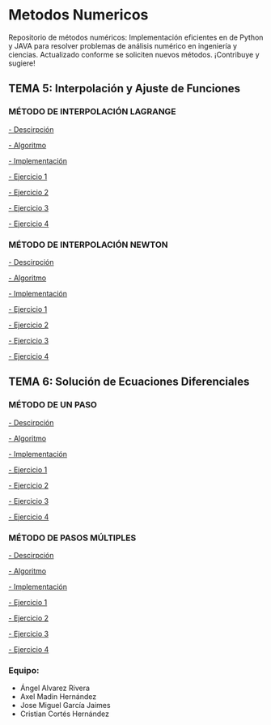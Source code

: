 # Metodos Numericos
 Repositorio de métodos numéricos: Implementación eficientes en de Python y JAVA para resolver problemas de análisis numérico en ingeniería y ciencias. Actualizado conforme se soliciten nuevos métodos. ¡Contribuye y sugiere!



## TEMA 5: Interpolación y Ajuste de Funciones

### MÉTODO DE INTERPOLACIÓN LAGRANGE

[- Descirpción](TEMA_5/Interpolación%20Lagrange/Descripción.md)

[- Algoritmo](TEMA_5/Interpolación%20Lagrange/Algoritmo.md)

[- Implementación](TEMA_5/Interpolación%20Lagrange/Implementación.md)

[- Ejercicio 1](TEMA_5/Interpolación%20Lagrange/Ejercicio%201.md)

[- Ejercicio 2](TEMA_5/Interpolación%20Lagrange/Ejercicio%202.md)

[- Ejercicio 3](TEMA_5/Interpolación%20Lagrange/Ejercicio%203.md)

[- Ejercicio 4](TEMA_5/Interpolación%20Lagrange/Ejercicio%204.md)


### MÉTODO DE INTERPOLACIÓN NEWTON

[- Descirpción](TEMA_5/Interpolación%20Newton/Descripción.md)

[- Algoritmo](TEMA_5/Interpolación%20Newton/Algoritmo.md)

[- Implementación](TEMA_5/Interpolación%20Newton/Implementación.md)

[- Ejercicio 1](TEMA_5/Interpolación%20Newton/Ejercicio%201.md)

[- Ejercicio 2](TEMA_5/Interpolación%20Newton/Ejercicio%202.md)

[- Ejercicio 3](TEMA_5/Interpolación%20Newton/Ejercicio%203.md)

[- Ejercicio 4](TEMA_5/Interpolación%20Newton/Ejercicio%204.md)



## TEMA 6: Solución de Ecuaciones Diferenciales

### MÉTODO DE UN PASO

[- Descirpción](TEMA_6/Método%20de%20un%20paso/Descripción.md)

[- Algoritmo](TEMA_6/Método%20de%20un%20paso/Algoritmo.md)

[- Implementación](TEMA_6/Método%20de%20un%20paso/Implementación.md)

[- Ejercicio 1](TEMA_6/Método%20de%20un%20paso/Ejercicio%201.md)

[- Ejercicio 2](TEMA_6/Método%20de%20un%20paso/Ejercicio%202.md)

[- Ejercicio 3](TEMA_6/Método%20de%20un%20paso/Ejercicio%203.md)

[- Ejercicio 4](TEMA_6/Método%20de%20un%20paso/Ejercicio%204.md)


### MÉTODO DE PASOS MÚLTIPLES

[- Descirpción](TEMA_6/Métodos%20de%20pasos%20múltiples/Descripción.md)

[- Algoritmo](TEMA_6/Métodos%20de%20pasos%20múltiples/Algoritmo.md)

[- Implementación](TEMA_6/Métodos%20de%20pasos%20múltiples/Implementación.md)

[- Ejercicio 1](TEMA_6/Métodos%20de%20pasos%20múltiples/Ejercicio%201.md)

[- Ejercicio 2](TEMA_6/Métodos%20de%20pasos%20múltiples/Ejercicio%202.md)

[- Ejercicio 3](TEMA_6/Métodos%20de%20pasos%20múltiples/Ejercicio%203.md)

[- Ejercicio 4](TEMA_6/Métodos%20de%20pasos%20múltiples/Ejercicio%204.md)

### Equipo: 
- Ángel Alvarez Rivera
- Axel Madin Hernández
- Jose Miguel García Jaimes
- Cristian Cortés Hernández
